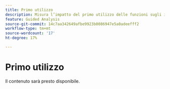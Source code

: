 ```yaml
---
title: Primo utilizzo
description: Misura l’impatto del primo utilizzo delle funzioni sugli indicatori chiave.
feature: Guided Analysis
source-git-commit: 14c7aa342649afbe9923b0086947e5a0adeefff2
workflow-type: tm+mt
source-wordcount: '17'
ht-degree: 17%

---
```


# Primo utilizzo

Il contenuto sarà presto disponibile.
